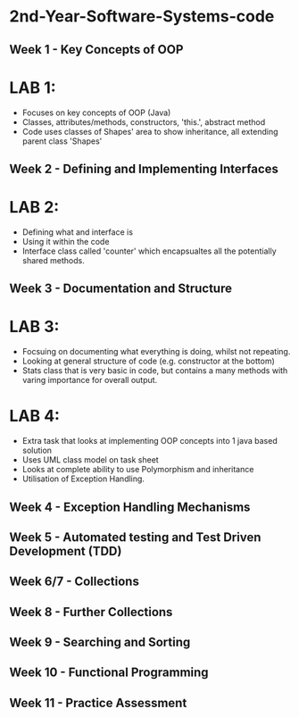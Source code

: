 # **2nd-Year-Software-Systems-code**

## Week 1 - Key Concepts of OOP

# LAB 1:
- Focuses on key concepts of OOP (Java)
- Classes, attributes/methods, constructors, 'this.', abstract method
- Code uses classes of Shapes' area to show inheritance, all extending parent class 'Shapes'

## Week 2 - Defining and Implementing Interfaces

# LAB 2:
- Defining what and interface is
- Using it within the code
- Interface class called 'counter' which encapsualtes all the potentially shared methods.

## Week 3 - Documentation and Structure

# LAB 3:
- Focsuing on documenting what everything is doing, whilst not repeating.
- Looking at general structure of code (e.g. constructor at the bottom)
- Stats class that is very basic in code, but contains a many methods with varing importance for overall output.
# LAB 4:
- Extra task that looks at implementing OOP concepts into 1 java based solution
- Uses UML class model on task sheet
- Looks at complete ability to use Polymorphism and inheritance
- Utilisation of Exception Handling.

## Week 4 - Exception Handling Mechanisms


## Week 5 - Automated testing and Test Driven Development (TDD)


## Week 6/7 - Collections


## Week 8 - Further Collections


## Week 9 - Searching and Sorting


## Week 10 - Functional Programming


## Week 11 - Practice Assessment

